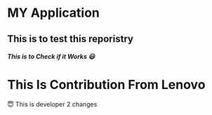 # MY Application
## This is to test this reporistry 

##### This is to Check if it Works :smiley:

# This Is Contribution From Lenovo 

:innocent: This is developer 2 changes 

